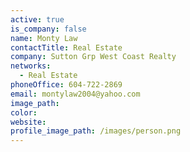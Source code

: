 ```yaml
---
active: true
is_company: false
name: Monty Law
contactTitle: Real Estate
company: Sutton Grp West Coast Realty
networks:
  - Real Estate
phoneOffice: 604-722-2869
email: montylaw2004@yahoo.com
image_path:
color:
website:
profile_image_path: /images/person.png
---
```




